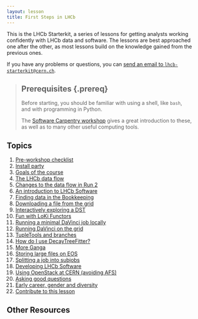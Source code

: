 ```yaml
---
layout: lesson
title: First Steps in LHCb
---
```


This is the LHCb Starterkit, a series of lessons for getting analysts working
confidently with LHCb data and software.
The lessons are best approached one after the other, as most lessons build on
the knowledge gained from the previous ones.

If you have any problems or questions, you can [send an email to
`lhcb-starterkit@cern.ch`](mailto:lhcb-starterkit@cern.ch).

> ## Prerequisites {.prereq}
>
> Before starting, you should be familiar with using a shell, like `bash`, and
> with programming in Python.
>
> The [Software Carpentry
> workshop](http://twitwi.github.io/2015-06-02-cern-lhcb/) gives a great
> introduction to these, as well as to many other useful computing tools.

## Topics

1. [Pre-workshop checklist](prerequisites.html)
1. [Install party](install-party.html)
1. [Goals of the course](introduction-to-course.html)
1. [The LHCb data flow](dataflow.html)
1. [Changes to the data flow in Run 2](run-2-data-flow.html)
1. [An introduction to LHCb Software](davinci.html)
1. [Finding data in the Bookkeeping](bookkeeping.html)
1. [Downloading a file from the grid](files-from-grid.html)
1. [Interactively exploring a DST](interactive-dst.html)
1. [Fun with LoKi Functors](loki-functors.html)
1. [Running a minimal DaVinci job locally](minimal-dv-job.html)
1. [Running DaVinci on the grid](davinci-grid.html)
1. [TupleTools and branches](add-tupletools.html)
1. [How do I use DecayTreeFitter?](decay-tree-fitter.html)
1. [More Ganga](ganga-data.html)
1. [Storing large files on EOS](eos-storage.html)
1. [Splitting a job into subjobs](split-jobs.html)
1. [Developing LHCb Software](lhcb-dev.html)
1. [Using OpenStack at CERN (avoiding AFS)](openstack-setup.html)
1. [Asking good questions](asking-questions.html)
1. [Early career, gender and diversity](ecgd.html)
1. [Contribute to this lesson](contributing-lesson.html)

## Other Resources
